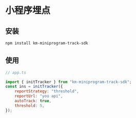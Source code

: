# 小程序埋点

## 安装

```bash
npm install km-miniprogram-track-sdk
```

## 使用

```js
// app.ts

import { initTracker } from "km-miniprogram-track-sdk";
const ins = initTracker({
	reportStrategy: "threshold",
	reportUrl: "you api",
	autoTrack: true,
	threshold: 5,
});
```
